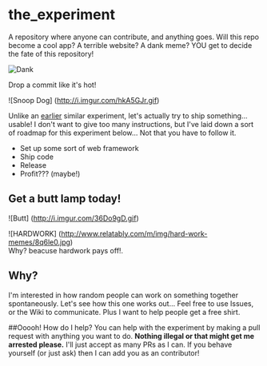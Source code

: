 # the_experiment
A repository where anyone can contribute, and anything goes. Will this repo become a cool app? A terrible website? A dank meme? YOU get to decide the fate of this repository!

![Dank](http://i2.kym-cdn.com/photos/images/newsfeed/001/002/010/62e.gif)

Drop a commit like it's hot!

![Snoop Dog] (http://i.imgur.com/hkA5GJr.gif)

Unlike an [earlier](https://github.com/illacceptanything/illacceptanything) similar experiment, let's actually try to ship something... usable! I don't want to give too many instructions, but I've laid down a sort of roadmap for this experiment below... Not that you have to follow it.

-  Set up some sort of web framework
-  Ship code
-  Release
-  Profit??? (maybe!)

## Get a butt lamp today!

![Butt] (http://i.imgur.com/36Do9gD.gif)

![HARDWORK] (http://www.relatably.com/m/img/hard-work-memes/8q6le0.jpg)
<br>Why? beacuse hardwork pays off!.

## Why?
I'm interested in how random people can work on something together spontaneously. Let's see how this one works out... Feel free to use Issues, or the Wiki to communicate. Plus I want to help people get a free shirt.

##Ooooh! How do I help?
You can help with the experiment by making a pull request with anything you want to do. <b>Nothing illegal or that might get me arrested please.</b> I'll just accept as many PRs as I can. If you behave yourself (or just ask) then I can add you as an contributor!


